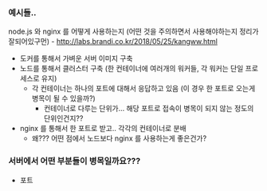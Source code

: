 
### 예시들..
node.js 와 nginx 를 어떻게 사용하는지 (어떤 것을 주의하면서 사용해야하는지 정리가 잘되어있구먼) - http://labs.brandi.co.kr/2018/05/25/kangww.html
- 도커를 통해서 가벼운 서버 이미지 구축
- 노드를 통해서 클러스터 구축 (한 컨테이너에 여러개의 워커들, 각 워커는 단일 프로세스로 유지)
    - 각 컨테이너는 하나의 포트에 대해서 응답하고 있음 (이 경우 한 포트로 오는게 병목이 될 수 있을까?)
        - 컨테이너로 다루는 단위가... 해당 포트로 접속이 병목이 되지 않는 정도의 단위인건지??
- nginx 를 통해서 한 포트로 받고.. 각각의 컨테이너로 분배
    - 왜??? 어떤 점에서 노드보다 nginx 를 사용하는게 좋은건가?


### 서버에서 어떤 부분들이 병목일까요???
- 포트 
